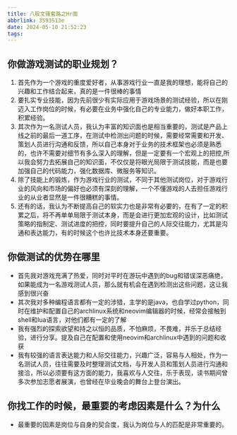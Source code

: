 ```yaml
---
title: 八股文骚套路之Hr面
abbrlink: 3593513e
date: 2024-05-10 21:52:23
tags:
---
```

## 你做游戏测试的职业规划？

1. 首先作为一个游戏的重度爱好者，从事游戏行业一直是我的理想，能将自己的兴趣和工作结合起来，真的是一件很棒的事情
2. 要扎实专业技能，因为先前很少有实际应用于游戏场景的测试经验，所以在刚迈入工作岗位的时候，有必要在业务中强化自己的专业能力，做好本职工作，积累经验。
3. 其次作为一名测试人员，我认为丰富的知识面也是相当重要的，测试是产品上线之前的最后一道工序，在测试中检测出问题的时候，需要经常需要和开发、策划人员进行沟通和反馈，所以自己本身对于业务的技术框架也必须是熟悉的，也许不需要对细节有多么深入的理解，但是一定要有一个宏观上的把控,所以我会努力去拓展自己的知识面，不仅仅是将眼光局限于测试技能，而是也要加强自己的代码能力，强化数据库、微服务等知识。
4. 除了技能上的锻炼，作为游戏行业的测试，不同于其他测试岗位，对于游戏行业的风向和市场的偏好也必须有深刻的理解，一个不懂游戏的人去担任游戏行业的从业者显然是一件很糟糕的事情。
5. 还有的话，我认为不断提高自己的软实力也是非常有必要的，在有了一定的积累之后，将不再单单局限于测试本身，而是会进行更加宏观的设计，比如测试策略的指制定、测试进度的把控，同时要提升自己的人际交往能力，尤其是沟通和表达能力，有的时候这个也许比技术本身还要重要。

## 你做测试的优势在哪里

- 首先我对游戏充满了热爱，同时对平时在游玩中遇到的bug和错误深恶痛绝，如果能成为一名游戏测试人员，那么就有机会在遇到检测出这些问题，这让我感到很兴奋
- 其次我对多种编程语言都有一定的涉猎，主学的是java，也自学过python，同时在维护和配置自己的archlinux系统和neovim编辑器的时候，经常会接触到shell和lua语言，对他们都有一定的了解
- 我有强烈的探索欲望和持之以恒的品质，不怕麻烦，不畏难，并乐于总结经验，进行分享。提及自己在配置和使用neovim和archlinux中遇到的问题和收获
- 我有较强的语言表达能力和人际交往能力，兴趣广泛，容易与人相处，作为一名测试人员，往往需要及时整理测试文档，与开发人员和策划人员进行沟通和接洽，所以必须要有这方面的能力，我喜欢与人交往，乐于表现，读书期间曾多次参加志愿者展演，也曾经在毕业晚会的舞台上登台演出。

## 你找工作的时候，最重要的考虑因素是什么？为什么

- 最重要的因素是岗位与自身的契合度，我认为岗位与人的匹配是非常重要的。
